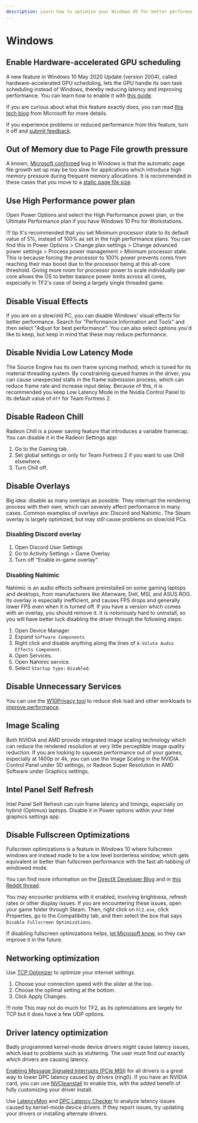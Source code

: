 ```yaml
---
description: Learn how to optimize your Windows OS for better performance.
...
```


# Windows

## Enable Hardware-accelerated GPU scheduling

A new feature in Windows 10 May 2020 Update (version 2004), called hardware-accelerated GPU scheduling, lets the GPU handle its own task scheduling instead of Windows,
thereby reducing latency and improving performance. You can learn how to enable it with [this guide](https://www.neowin.net/news/how-to-enable-hardware-accelerated-gpu-scheduling-on-windows-10-may-2020-update/).

If you are curious about what this feature exactly does, you can read [this tech blog](https://devblogs.microsoft.com/directx/hardware-accelerated-gpu-scheduling/) from Microsoft for more details.

If you experience problems or reduced performance from this feature, turn it off and [submit feedback](https://aka.ms/submitgameperformancefeedback).

## Out of Memory due to Page File growth pressure

A known, [Microsoft confirmed](https://docs.microsoft.com/en-us/troubleshoot/windows-client/performance/slow-page-file-growth-memory-allocation-errors) bug in Windows is that the automatic page file growth set up may be too slow for applications which introduce high memory pressure during frequent memory allocations. It is recommended in these cases that you move to a [static page file size](https://docs.microsoft.com/en-us/troubleshoot/windows-client/performance/slow-page-file-growth-memory-allocation-errors#workaround).

## Use High Performance power plan

Open Power Options and select the High Performance power plan, or the Ultimate Performance plan if you have Windows 10 Pro for Workstations.

!!! tip
    It's recommended that you set Minimum processor state to its default value of 5%, instead of 100% as set in the high performance plans.
    You can find this in Power Options > Change plan settings > Change advanced power settings > Process power management > Minimum processor state.
    This is because forcing the processor to 100% power prevents cores from reaching their max boost due to the processor being at this all-core threshold.
    Giving more room for processor power to scale individually per core allows the OS to better balance power limits across all cores, especially in TF2's case of being a largely single threaded game.

## Disable Visual Effects

If you are on a slow/old PC, you can disable Windows' visual effects for better performance. Search for "Performance Information and Tools"
and then select "Adjust for best performance". You can also select options you'd like to keep, but keep in mind that these may reduce performance.

## Disable Nvidia Low Latency Mode

The Source Engine has its own frame syncing method, which is tuned for its material threading system.
By constraining queued frames in the driver, you can cause unexpected stalls in the frame submission process, which can reduce frame rate and increase input delay.
Because of this, it is recommended you keep Low Latency Mode in the Nvidia Control Panel to its default value of `Off` for Team Fortress 2.

## Disable Radeon Chill

Radeon Chill is a power saving feature that introduces a variable framecap. You can disable it in the Radeon Settings app:

1. Go to the Gaming tab.
2. Set global settings or only for Team Fortress 2 if you want to use Chill elsewhere.
3. Turn Chill off.

## Disable Overlays

Big idea: disable as many overlays as possible. They interrupt the rendering process with their own, which can severely affect performance in many cases. Common examples of overlays are: Discord and Nahimic. The Steam overlay is largely optimized, but may still cause problems on slow/old PCs.

### Disabling Discord overlay

1. Open Discord User Settings
2. Go to Activity Settings > Game Overlay
3. Turn off "Enable in-game overlay".

### Disabling Nahimic

Nahimic is an audio effects software preinstalled on some gaming laptops and desktops, from manufacturers like Alienware, Dell, MSI, and ASUS ROG. Its overlay is especially inefficient, and causes FPS drops and generally lower FPS even when it is turned off. If you have a version which comes with an overlay, you should remove it. It is notoriously hard to uninstall, so you will have better luck disabling the driver through the following steps:

1. Open Device Manager
2. Expand `Software Components`
3. Right click and disable anything along the lines of `A-Volute Audio Effects Component`.
4. Open Services.
5. Open Nahimic service.
6. Select `Startup type:` `Disabled`.

## Disable Unnecessary Services

You can use the [W10Privacy tool](https://www.winprivacy.de/deutsch-start/download/) to reduce disk load and other workloads to [improve performance](https://www.phoronix.com/scan.php?page=article&item=windows10-w10priv-wsl).

## Image Scaling

Both NVIDIA and AMD provide integrated image scaling technology which can reduce the rendered resolution at very little perceptible image quality reduction.
If you are looking to squeeze performance out of your games, especially at 1400p or 4k, you can use the Image Scaling in the NVIDIA Control Panel under 3D settings, or Radeon Super Resolution in AMD Software under Graphics settings.

## Intel Panel Self Refresh

Intel Panel Self Refresh can ruin frame latency and timings, especially on hybrid (Optimus) laptops. Disable it in Power options within your Intel graphics settings app.

## Disable Fullscreen Optimizations

Fullscreen optimizations is a feature in Windows 10 where fullscreen windows are instead made to be a low level borderless window, which gets equivalent or better than fullscreen performance with the fast alt-tabbing of windowed mode.

You can find more information on the [DirectX Developer Blog](https://devblogs.microsoft.com/directx/demystifying-full-screen-optimizations/) and in [this Reddit thread](https://old.reddit.com/r/Windows10/comments/645ukf/windows_10_cu_fullscreen_optimizations/dg330ub/?context=3).

You may encounter problems with it enabled, involving brightness, refresh rates or other display issues. If you are encountering these issues, open your game folder through Steam. Then, right click on `hl2.exe`, click Properties, go to the Compatibility tab, and then select the box that says `Disable Fullscreen Optimizations`.

If disabling fullscreen optimizations helps, [let Microsoft know](https://aka.ms/fullscreenoptimizationsfeedback), so they can improve it in the future.

## Networking optimization

Use [TCP Optimizer](https://www.speedguide.net/downloads.php) to optimize your internet settings.

1. Choose your connection speed with the slider at the top.
2. Choose the optimal setting at the bottom.
3. Click Apply Changes.

!!! note
    This may not do much for TF2, as its optimizations are largely for TCP but it does have a few UDP options.

## Driver latency optimization

Badly programmed kernel-mode device drivers might cause latency issues, which lead to problems such as stuttering. The user must find out exactly which drivers are causing latency.

[Enabling Message Signaled Interrupts (PCIe MSI)](https://forums.guru3d.com/threads/windows-line-based-vs-message-signaled-based-interrupts-msi-tool.378044/) for all drivers is a great way to lower DPC latency caused by drivers (ring0). If you have an NVIDIA card, you can use [NVCleanstall](https://www.techpowerup.com/download/techpowerup-nvcleanstall/) to enable this, with the added benefit of fully customizing your driver install.

Use [LatencyMon](https://www.resplendence.com/latencymon) and [DPC Latency Checker](https://www.thesycon.de/eng/latency_check.shtml) to analyze latency issues caused by kernel-mode device drivers. If they report issues, try updating your drivers or installing alternate drivers.
